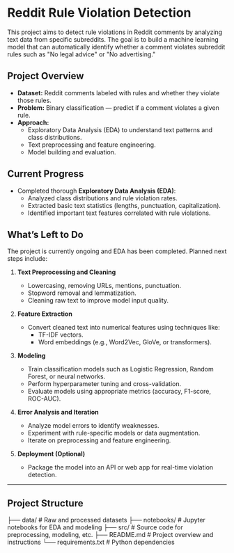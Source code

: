 # Reddit Rule Violation Detection

This project aims to detect rule violations in Reddit comments by analyzing text data from specific subreddits. The goal is to build a machine learning model that can automatically identify whether a comment violates subreddit rules such as "No legal advice" or "No advertising."

## Project Overview

- **Dataset:** Reddit comments labeled with rules and whether they violate those rules.
- **Problem:** Binary classification — predict if a comment violates a given rule.
- **Approach:** 
  - Exploratory Data Analysis (EDA) to understand text patterns and class distributions.
  - Text preprocessing and feature engineering.
  - Model building and evaluation.

## Current Progress

- Completed thorough **Exploratory Data Analysis (EDA)**:
  - Analyzed class distributions and rule violation rates.
  - Extracted basic text statistics (lengths, punctuation, capitalization).
  - Identified important text features correlated with rule violations.

## What’s Left to Do

The project is currently ongoing and EDA has been completed. Planned next steps include:

1. **Text Preprocessing and Cleaning**
   - Lowercasing, removing URLs, mentions, punctuation.
   - Stopword removal and lemmatization.
   - Cleaning raw text to improve model input quality.

2. **Feature Extraction**
   - Convert cleaned text into numerical features using techniques like:
     - TF-IDF vectors.
     - Word embeddings (e.g., Word2Vec, GloVe, or transformers).

3. **Modeling**
   - Train classification models such as Logistic Regression, Random Forest, or neural networks.
   - Perform hyperparameter tuning and cross-validation.
   - Evaluate models using appropriate metrics (accuracy, F1-score, ROC-AUC).

4. **Error Analysis and Iteration**
   - Analyze model errors to identify weaknesses.
   - Experiment with rule-specific models or data augmentation.
   - Iterate on preprocessing and feature engineering.

5. **Deployment (Optional)**
   - Package the model into an API or web app for real-time violation detection.

---

## Project Structure

├── data/ # Raw and processed datasets
├── notebooks/ # Jupyter notebooks for EDA and modeling
├── src/ # Source code for preprocessing, modeling, etc.
├── README.md # Project overview and instructions
└── requirements.txt # Python dependencies
